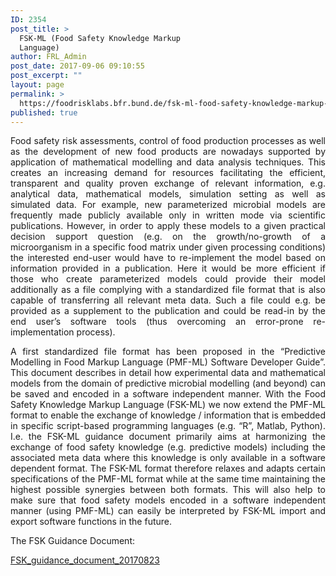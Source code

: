 ```yaml
---
ID: 2354
post_title: >
  FSK-ML (Food Safety Knowledge Markup
  Language)
author: FRL_Admin
post_date: 2017-09-06 09:10:55
post_excerpt: ""
layout: page
permalink: >
  https://foodrisklabs.bfr.bund.de/fsk-ml-food-safety-knowledge-markup-language/
published: true
---
```

<p style="text-align: justify;">Food safety risk assessments, control of food production processes as well as the development of new food products are nowadays supported by application of mathematical modelling and data analysis techniques. This creates an increasing demand for resources facilitating the efficient, transparent and quality proven exchange of relevant information, e.g. analytical data, mathematical models, simulation setting as well as simulated data. For example, new parameterized microbial models are frequently made publicly available only in written mode via scientific publications. However, in order to apply these models to a given practical decision support question (e.g. on the growth/no-growth of a microorganism in a specific food matrix under given processing conditions) the interested end-user would have to re-implement the model based on information provided in a publication. Here it would be more efficient if those who create parameterized models could provide their model additionally as a file complying with a standardized file format that is also capable of transferring all relevant meta data. Such a file could e.g. be provided as a supplement to the publication and could be read-in by the end user’s software tools (thus overcoming an error-prone re-implementation process).</p>
<p style="text-align: justify;">A first standardized file format has been proposed in the “Predictive Modelling in Food Markup Language (PMF-ML) Software Developer Guide”. This document describes in detail how experimental data and mathematical models from the domain of predictive microbial modelling (and beyond) can be saved and encoded in a software independent manner. With the Food Safety Knowledge Markup Language (FSK-ML) we now extend the PMF-ML format to enable the exchange of knowledge / information that is embedded in specific script-based programming languages (e.g. “R”, Matlab, Python). I.e. the FSK-ML guidance document primarily aims at harmonizing the exchange of food safety knowledge (e.g. predictive models) including the associated meta data where this knowledge is only available in a software dependent format.
The FSK-ML format therefore relaxes and adapts certain specifications of the PMF-ML format while at the same time maintaining the highest possible synergies between both formats. This will also help to make sure that food safety models encoded in a software independent manner (using PMF-ML) can easily be interpreted by FSK-ML import and export software functions in the future.</p>
<p style="text-align: justify;"></p>
<p style="text-align: justify;">The FSK Guidance Document:</p>
<p style="text-align: justify;"><a href="https://foodrisklabs.bfr.bund.de/wp-content/uploads/2017/09/FSK_guidance_document_20170823.pdf">FSK_guidance_document_20170823</a></p>